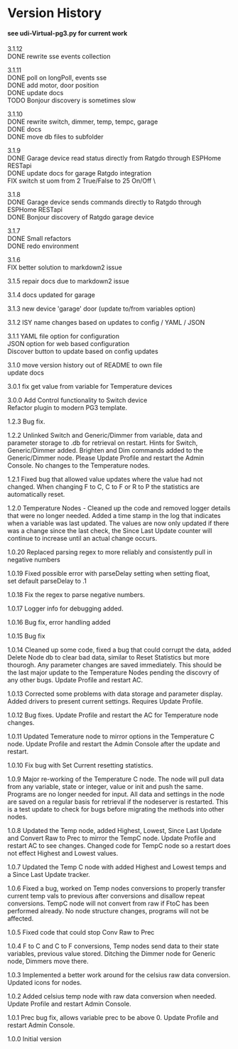 # Version History

#### see udi-Virtual-pg3.py for current work

3.1.12 \
DONE rewrite sse events collection

3.1.11 \
DONE poll on longPoll, events sse \
DONE add motor, door position \
DONE update docs \
TODO Bonjour discovery is sometimes slow

3.1.10 \
DONE rewrite switch, dimmer, temp, tempc, garage \
DONE docs \
DONE move db files to subfolder

3.1.9 \
DONE Garage device read status directly from Ratgdo through ESPHome RESTapi \
DONE update docs for garage Ratgdo integration \
FIX  switch st uom from 2 True/False to 25 On/Off \

3.1.8 \
DONE Garage device sends commands directly to Ratgdo through ESPHome RESTapi \
DONE Bonjour discovery of Ratgdo garage device

3.1.7 \
DONE Small refactors \
DONE redo environment

3.1.6 \
FIX better solution to markdown2 issue

3.1.5 repair docs due to markdown2 issue

3.1.4 docs updated for garage

3.1.3 new device 'garage' door (update to/from variables option)  

3.1.2 ISY name changes based on updates to config / YAML / JSON

3.1.1 YAML file option for configuration  
      JSON option for web based configuration  
      Discover button to update based on config updates  

3.1.0 move version history out of README to own file  
      update docs  

3.0.1 fix get value from variable for Temperature devices

3.0.0 Add Control functionality to Switch device  
      Refactor plugin to modern PG3 template.

1.2.3 Bug fix.

1.2.2 Unlinked Switch and Generic/Dimmer from variable,
data and parameter storage to .db for retrieval on restart. Hints for Switch,
Generic/Dimmer added.
Brighten and Dim commands added to the Generic/Dimmer node.
Please Update Profile and restart the Admin Console.
No changes to the Temperature nodes.

1.2.1 Fixed bug that allowed value updates where the value had not changed.
When changing F to C, C to F or R to P the statistics are automatically reset.

1.2.0 Temperature Nodes - Cleaned up the code and removed logger details that
were no longer needed. Added a time stamp in the log that indicates when a variable
was last updated. The values are now only updated if there was a change since the
last check, the Since Last Update counter will continue to increase until an actual
change occurs.

1.0.20 Replaced parsing regex to more reliably and consistently pull in negative
numbers

1.0.19 Fixed possible error with parseDelay setting when setting float,  
set default parseDelay to .1

1.0.18 Fix the regex to parse negative numbers.

1.0.17 Logger info for debugging added.

1.0.16 Bug fix, error handling added

1.0.15 Bug fix

1.0.14 Cleaned up some code, fixed a bug that could corrupt the data, added Delete
Node db to clear bad data, similar to Reset Statistics but more thourogh. Any parameter
changes are saved immediately. This should be the last major update to the Temperature
Nodes pending the discovry of any other bugs. Update Profile and restart AC.

1.0.13 Corrected some problems with data storage and parameter display. Added drivers
to present current settings. Requires Update Profile.

1.0.12 Bug fixes. Update Profile and restart the AC for Temperature node changes.

1.0.11 Updated Temerature node to mirror options in the Temperature C node. Update
Profile and restart the Admin Console after the update and restart.

1.0.10 Fix bug with Set Current resetting statistics.

1.0.9 Major re-working of the Temperature C node. The node will pull data from any
variable, state or integer, value or init and push the same. Programs are no longer
needed for input. All data and settings in the node are saved on a regular basis
for retrieval if the nodeserver is restarted. This is a test update to check for
bugs before migrating the methods into other nodes.

1.0.8 Updated the Temp node, added Highest, Lowest, Since Last Update and Convert
Raw to Prec to mirror the TempC node. Update Profile and restart AC to see changes.
Changed code for TempC node so a restart does not effect Highest and Lowest values.

1.0.7 Updated the Temp C node with added Highest and Lowest temps and a Since Last
Update tracker.

1.0.6 Fixed a bug, worked on Temp nodes conversions to properly transfer current
temp vals to previous after conversions and disallow repeat conversions. TempC node
will not convert from raw if FtoC has been performed already. No node structure
changes, programs will not be affected.

1.0.5 Fixed code that could stop Conv Raw to Prec

1.0.4 F to C and C to F conversions, Temp nodes send data to their state variables,
previous value stored. Ditching the Dimmer node for Generic node, Dimmers move there.

1.0.3 Implemented a better work around for the celsius raw data conversion. Updated
icons for nodes.

1.0.2 Added celsius temp node with raw data conversion when needed. Update Profile
and restart Admin Console.

1.0.1 Prec bug fix, allows variable prec to be above 0. Update Profile and restart
Admin Console.

1.0.0 Initial version

